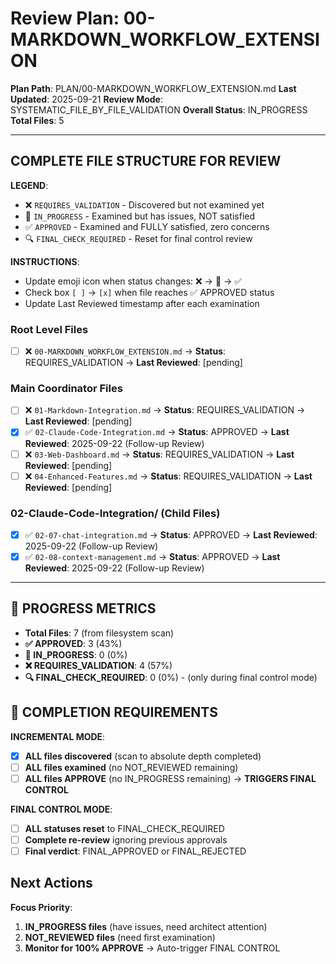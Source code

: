 # Review Plan: 00-MARKDOWN_WORKFLOW_EXTENSION

**Plan Path**: PLAN/00-MARKDOWN_WORKFLOW_EXTENSION.md
**Last Updated**: 2025-09-21
**Review Mode**: SYSTEMATIC_FILE_BY_FILE_VALIDATION
**Overall Status**: IN_PROGRESS
**Total Files**: 5

---

## COMPLETE FILE STRUCTURE FOR REVIEW

**LEGEND**:
- ❌ `REQUIRES_VALIDATION` - Discovered but not examined yet
- 🔄 `IN_PROGRESS` - Examined but has issues, NOT satisfied
- ✅ `APPROVED` - Examined and FULLY satisfied, zero concerns
- 🔍 `FINAL_CHECK_REQUIRED` - Reset for final control review

**INSTRUCTIONS**:
- Update emoji icon when status changes: ❌ → 🔄 → ✅
- Check box `[ ]` → `[x]` when file reaches ✅ APPROVED status
- Update Last Reviewed timestamp after each examination

### Root Level Files
- [ ] ❌ `00-MARKDOWN_WORKFLOW_EXTENSION.md` → **Status**: REQUIRES_VALIDATION → **Last Reviewed**: [pending]

### Main Coordinator Files
- [ ] ❌ `01-Markdown-Integration.md` → **Status**: REQUIRES_VALIDATION → **Last Reviewed**: [pending]
- [x] ✅ `02-Claude-Code-Integration.md` → **Status**: APPROVED → **Last Reviewed**: 2025-09-22 (Follow-up Review)
- [ ] ❌ `03-Web-Dashboard.md` → **Status**: REQUIRES_VALIDATION → **Last Reviewed**: [pending]
- [ ] ❌ `04-Enhanced-Features.md` → **Status**: REQUIRES_VALIDATION → **Last Reviewed**: [pending]

### 02-Claude-Code-Integration/ (Child Files)
- [x] ✅ `02-07-chat-integration.md` → **Status**: APPROVED → **Last Reviewed**: 2025-09-22 (Follow-up Review)
- [x] ✅ `02-08-context-management.md` → **Status**: APPROVED → **Last Reviewed**: 2025-09-22 (Follow-up Review)

---

## 🚨 PROGRESS METRICS
- **Total Files**: 7 (from filesystem scan)
- **✅ APPROVED**: 3 (43%)
- **🔄 IN_PROGRESS**: 0 (0%)
- **❌ REQUIRES_VALIDATION**: 4 (57%)
- **🔍 FINAL_CHECK_REQUIRED**: 0 (0%) - (only during final control mode)

## 🚨 COMPLETION REQUIREMENTS
**INCREMENTAL MODE**:
- [x] **ALL files discovered** (scan to absolute depth completed)
- [ ] **ALL files examined** (no NOT_REVIEWED remaining)
- [ ] **ALL files APPROVE** (no IN_PROGRESS remaining) → **TRIGGERS FINAL CONTROL**

**FINAL CONTROL MODE**:
- [ ] **ALL statuses reset** to FINAL_CHECK_REQUIRED
- [ ] **Complete re-review** ignoring previous approvals
- [ ] **Final verdict**: FINAL_APPROVED or FINAL_REJECTED

## Next Actions
**Focus Priority**:
1. **IN_PROGRESS files** (have issues, need architect attention)
2. **NOT_REVIEWED files** (need first examination)
3. **Monitor for 100% APPROVE** → Auto-trigger FINAL CONTROL